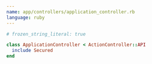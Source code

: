 ```yaml
---
name: app/controllers/application_controller.rb
language: ruby
---
```


<!-- markdownlint-disable MD041 -->

```ruby
# frozen_string_literal: true

class ApplicationController < ActionController::API
  include Secured
end
```